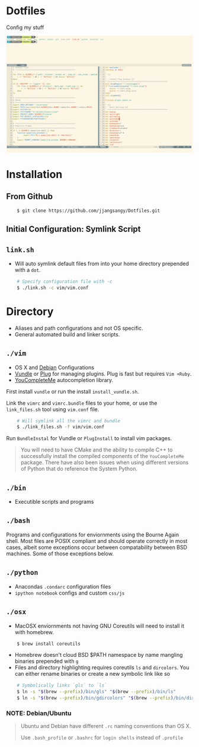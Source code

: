Dotfiles
==========
Config my stuff

![Image][Image]

Installation
============

## From Github

```bash
    $ git clone https://github.com/jjangsangy/Dotfiles.git
```

## Initial Configuration: Symlink Script

## `link.sh`

* Will auto symlink default files from into your home directory prepended with a `dot`.

``` bash
    # Specify configuration file with -c
    $ ./link.sh -c vim/vim.conf
```



Directory
==================
* Aliases and path configurations and not OS specific.
* General automated build and linker scripts.

`./vim`
------
* OS X and [Debian](https://gist.github.com/jjangsangy/add95bda53c9228905ef) Configurations
* [Vundle](https://github.com/gmarik/Vundle.vim.git) or [Plug](https://github.com/junegunn/vim-plug.git) for managing plugins. Plug is fast but requires `Vim +Ruby`.
* [YouCompleteMe](https://github.com/Valloric/YouCompleteMe) autocompletion library.

First install `vundle` or run the install `install_vundle.sh`.

Link the `vimrc` and `vimrc.bundle` files to your home, or use the `link_files.sh` tool using `vim.conf` file.

``` bash
    # Will symlink all the vimrc and bundle
    $ ./link_files.sh -f vim/vim.conf
```

Run `BundleInstal` for Vundle or `PlugInstall` to install vim packages.

> You will need to have CMake and the ability to compile C++ to successfully install the compiled components
> of the `YouCompleteMe` package. There have also been issues when using different versions of Python
> that do reference the System Python. 


`./bin`
----
* Executible scripts and programs



`./bash`
--------
Programs and configurations for enviornments using the Bourne Again
shell. Most files are POSIX compliant and should operate correctly
in most cases, albeit some exceptions occur between compatability
between BSD machines. Some of those exceptions below.

`./python`
-----------
* Anacondas `.condarc` configuration files
* `ipython notebook` configs and custom `css/js`

`./osx`
--------
* MacOSX enviornments not having GNU Coreutils will need to install it
  with homebrew.

``` bash
    $ brew install coreutils
```

* Homebrew doesn't cloud BSD $PATH namespace by name mangling
  binaries prepended with `g`
* Files and directory highlighting requires coreutils `ls` and `dircolors`.
  You can either rename binaries or create a new symbolic link like so

``` bash
    # Symbolically links `gls` to `ls`
    $ ln -s "$(brew --prefix)/bin/gls" "$(brew --prefix)/bin/ls"
    $ ln -s "$(brew --prefix)/bin/gdircolors" "$(brew --prefix)/bin/dircolors"
```


### NOTE: Debian/Ubuntu
> Ubuntu and Debian have different `.rc` naming conventions than OS X.
>
> Use `.bash_profile` or `.bashrc` for `login shells` instead of `.profile`


[Image]: static/image.png
